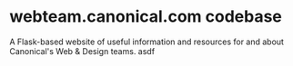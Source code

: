 # webteam.canonical.com codebase

A Flask-based website of useful information and resources for and about Canonical's Web & Design teams.
asdf

